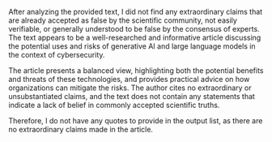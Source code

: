 After analyzing the provided text, I did not find any extraordinary claims that are already accepted as false by the scientific community, not easily verifiable, or generally understood to be false by the consensus of experts. The text appears to be a well-researched and informative article discussing the potential uses and risks of generative AI and large language models in the context of cybersecurity.

The article presents a balanced view, highlighting both the potential benefits and threats of these technologies, and provides practical advice on how organizations can mitigate the risks. The author cites no extraordinary or unsubstantiated claims, and the text does not contain any statements that indicate a lack of belief in commonly accepted scientific truths.

Therefore, I do not have any quotes to provide in the output list, as there are no extraordinary claims made in the article.

